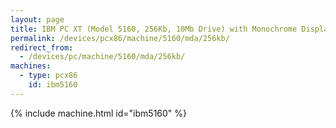 ```yaml
---
layout: page
title: IBM PC XT (Model 5160, 256Kb, 10Mb Drive) with Monochrome Display
permalink: /devices/pcx86/machine/5160/mda/256kb/
redirect_from:
  - /devices/pc/machine/5160/mda/256kb/
machines:
  - type: pcx86
    id: ibm5160
---
```


{% include machine.html id="ibm5160" %}
